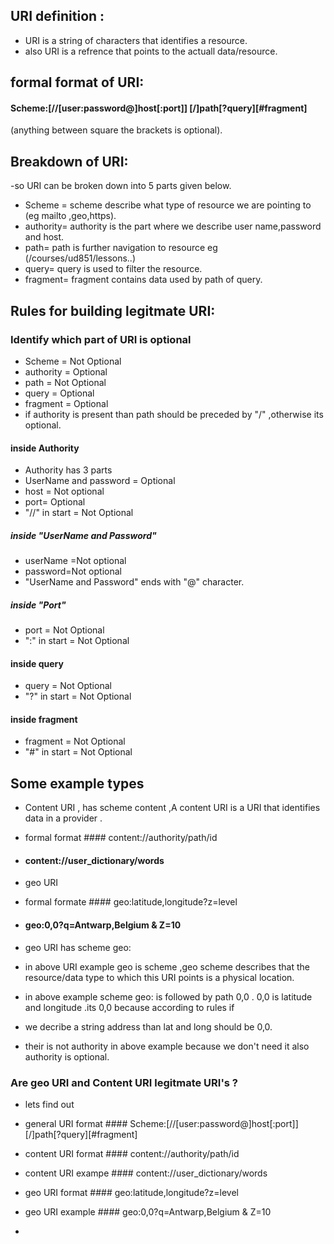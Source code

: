 
## URI definition :
    
 - URI is a string of characters that identifies a resource. 
 - also URI is a refrence that points to the actuall data/resource.
 
## formal format of URI: 
   #### Scheme:[//[user:password@]host[:port]] [/]path[?query][#fragment]
(anything between square the brackets is optional).

## Breakdown of URI:
-so URI can be broken down into 5 parts given below.
 - Scheme =  scheme describe what type of resource we are pointing to (eg mailto ,geo,https).
 - authority= authority is the part where we describe user name,password and host.
 - path=      path is further navigation to resource eg (/courses/ud851/lessons..)
 - query=     query is used to filter the resource.
 - fragment=  fragment contains data used by path of query.    
 
 ## Rules for building legitmate URI:
 
 ### Identify which part of URI is optional
 
 - Scheme     = Not Optional
 - authority  = Optional
 - path       = Not Optional
 - query      = Optional
 - fragment   = Optional
 - if authority is present than path should be preceded by "/" ,otherwise its optional.
 
 #### inside Authority
 - Authority has 3 parts
 - UserName and password = Optional
 - host = Not optional
 - port=  Optional
 - "//" in start = Not Optional
 
 ##### inside "UserName and Password"
 - userName =Not optional
 - password=Not optional
 - "UserName and Password" ends with "@" character.
 ##### inside "Port"
 - port = Not Optional
 - ":" in start = Not Optional
 
#### inside query
- query = Not Optional
- "?" in start = Not Optional

#### inside fragment
- fragment = Not Optional
- "#" in start = Not Optional

## Some example types
 - Content URI , has scheme content ,A content URI is a URI that identifies data in a provider .
 - formal format #### content://authority/path/id
 - #### content://user_dictionary/words
 
 - geo URI
 - formal formate #### geo:latitude,longitude?z=level
 - #### geo:0,0?q=Antwarp,Belgium & Z=10 
 - geo URI has scheme geo:
 - in above URI example geo is scheme ,geo scheme describes that the resource/data type to which this URI points is a physical location.
 - in above example scheme geo: is followed by path 0,0 . 0,0 is latitude and longitude .its 0,0 because according to rules if
 - we decribe a string address than lat and long should be 0,0.    
 - their is not authority in above example because we don't need it also authority is optional.
 
 ### Are geo URI and Content URI legitmate URI's ?
 - lets find out 
 - general URI format #### Scheme:[//[user:password@]host[:port]] [/]path[?query][#fragment]
 - content URI format #### content://authority/path/id
 - content URI exampe #### content://user_dictionary/words
 
 - geo URI format #### geo:latitude,longitude?z=level
 - geo URI example #### geo:0,0?q=Antwarp,Belgium & Z=10  
 -
 

